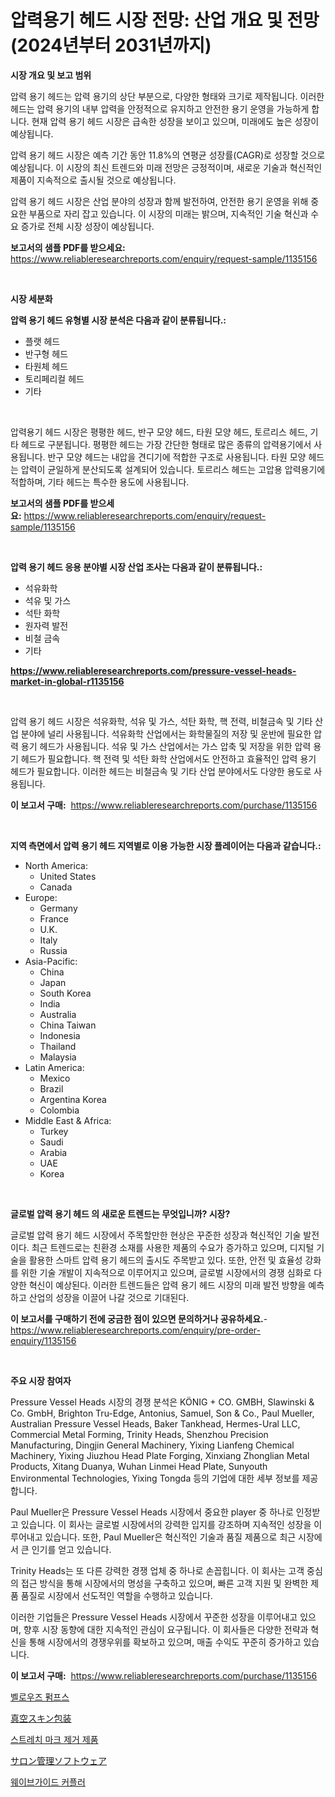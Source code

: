 <p><h1>압력용기 헤드 시장 전망: 산업 개요 및 전망 (2024년부터 2031년까지)</h1></p><p><strong>시장 개요 및 보고 범위</strong></p>
<p><p>압력 용기 헤드는 압력 용기의 상단 부분으로, 다양한 형태와 크기로 제작됩니다. 이러한 헤드는 압력 용기의 내부 압력을 안정적으로 유지하고 안전한 용기 운영을 가능하게 합니다. 현재 압력 용기 헤드 시장은 급속한 성장을 보이고 있으며, 미래에도 높은 성장이 예상됩니다. </p><p>압력 용기 헤드 시장은 예측 기간 동안 11.8%의 연평균 성장률(CAGR)로 성장할 것으로 예상됩니다. 이 시장의 최신 트렌드와 미래 전망은 긍정적이며, 새로운 기술과 혁신적인 제품이 지속적으로 출시될 것으로 예상됩니다. </p><p>압력 용기 헤드 시장은 산업 분야의 성장과 함께 발전하여, 안전한 용기 운영을 위해 중요한 부품으로 자리 잡고 있습니다. 이 시장의 미래는 밝으며, 지속적인 기술 혁신과 수요 증가로 전체 시장 성장이 예상됩니다.</p></p>
<p><strong>보고서의 샘플 PDF를 받으세요:</strong> <a href="https://www.reliableresearchreports.com/enquiry/request-sample/1135156">https://www.reliableresearchreports.com/enquiry/request-sample/1135156</a></p>
<p>&nbsp;</p>
<p><strong>시장 세분화</strong></p>
<p><strong>압력 용기 헤드 유형별 시장 분석은 다음과 같이 분류됩니다.:</strong></p>
<p><ul><li>플랫 헤드</li><li>반구형 헤드</li><li>타원체 헤드</li><li>토리페리컬 헤드</li><li>기타</li></ul></p>
<p>&nbsp;</p>
<p><p>압력용기 헤드 시장은 평평한 헤드, 반구 모양 헤드, 타원 모양 헤드, 토르리스 헤드, 기타 헤드로 구분됩니다. 평평한 헤드는 가장 간단한 형태로 많은 종류의 압력용기에서 사용됩니다. 반구 모양 헤드는 내압을 견디기에 적합한 구조로 사용됩니다. 타원 모양 헤드는 압력이 균일하게 분산되도록 설계되어 있습니다. 토르리스 헤드는 고압용 압력용기에 적합하며, 기타 헤드는 특수한 용도에 사용됩니다.</p></p>
<p><strong>보고서의 샘플 PDF를 받으세요:</strong>&nbsp;<a href="https://www.reliableresearchreports.com/enquiry/request-sample/1135156">https://www.reliableresearchreports.com/enquiry/request-sample/1135156</a></p>
<p>&nbsp;</p>
<p><strong> 압력 용기 헤드 응용 분야별 시장 산업 조사는 다음과 같이 분류됩니다.:</strong></p>
<p><ul><li>석유화학</li><li>석유 및 가스</li><li>석탄 화학</li><li>원자력 발전</li><li>비철 금속</li><li>기타</li></ul></p>
<p><strong><a href="https://www.reliableresearchreports.com/pressure-vessel-heads-market-in-global-r1135156">https://www.reliableresearchreports.com/pressure-vessel-heads-market-in-global-r1135156</a></strong></p>
<p>&nbsp;</p>
<p><p>압력 용기 헤드 시장은 석유화학, 석유 및 가스, 석탄 화학, 핵 전력, 비철금속 및 기타 산업 분야에 널리 사용됩니다. 석유화학 산업에서는 화학물질의 저장 및 운반에 필요한 압력 용기 헤드가 사용됩니다. 석유 및 가스 산업에서는 가스 압축 및 저장을 위한 압력 용기 헤드가 필요합니다. 핵 전력 및 석탄 화학 산업에서도 안전하고 효율적인 압력 용기 헤드가 필요합니다. 이러한 헤드는 비철금속 및 기타 산업 분야에서도 다양한 용도로 사용됩니다.</p></p>
<p><strong>이 보고서 구매:</strong>&nbsp; <a href="https://www.reliableresearchreports.com/purchase/1135156">https://www.reliableresearchreports.com/purchase/1135156</a></p>
<p>&nbsp;</p>
<p><strong>지역 측면에서 압력 용기 헤드 지역별로 이용 가능한 시장 플레이어는 다음과 같습니다.:</strong></p>
<p><ul>
    <li>
        North America:
        <ul>
            <li>United States</li>
            <li>Canada</li>
        </ul>
    </li>
    <li>
        Europe:
        <ul>
            <li>Germany</li>
            <li>France</li>
            <li>U.K.</li>
            <li>Italy</li>
            <li>Russia</li>
        </ul>
    </li>
    <li>
        Asia-Pacific:
        <ul>
            <li>China</li>
            <li>Japan</li>
            <li>South Korea</li>
            <li>India</li>
            <li>Australia</li>
            <li>China Taiwan</li>
            <li>Indonesia</li>
            <li>Thailand</li>
            <li>Malaysia</li>
        </ul>
    </li>
    <li>
        Latin America:
        <ul>
            <li>Mexico</li>
            <li>Brazil</li>
            <li>Argentina Korea</li>
            <li>Colombia</li>
        </ul>
    </li>
    <li>
        Middle East & Africa:
        <ul>
            <li>Turkey</li>
            <li>Saudi</li>
            <li>Arabia</li>
            <li>UAE</li>
            <li>Korea</li>
        </ul>
    </li>
    </ul></p>
<p>&nbsp;</p>
<p><strong>글로벌 압력 용기 헤드 의 새로운 트렌드는 무엇입니까? 시장?</strong></p>
<p><p>글로벌 압력 용기 헤드 시장에서 주목할만한 현상은 꾸준한 성장과 혁신적인 기술 발전이다. 최근 트렌드로는 친환경 소재를 사용한 제품의 수요가 증가하고 있으며, 디지털 기술을 활용한 스마트 압력 용기 헤드의 출시도 주목받고 있다. 또한, 안전 및 효율성 강화를 위한 기술 개발이 지속적으로 이루어지고 있으며, 글로벌 시장에서의 경쟁 심화로 다양한 혁신이 예상된다. 이러한 트렌드들은 압력 용기 헤드 시장의 미래 발전 방향을 예측하고 산업의 성장을 이끌어 나갈 것으로 기대된다.</p></p>
<p><strong>이 보고서를 구매하기 전에 궁금한 점이 있으면 문의하거나 공유하세요.</strong>- <a href="https://www.reliableresearchreports.com/enquiry/pre-order-enquiry/1135156">https://www.reliableresearchreports.com/enquiry/pre-order-enquiry/1135156</a></p>
<p>&nbsp;</p>
<p><strong>주요 시장 참여자</strong></p>
<p><p>Pressure Vessel Heads 시장의 경쟁 분석은 KÖNIG + CO. GMBH, Slawinski & Co. GmbH, Brighton Tru-Edge, Antonius, Samuel, Son & Co., Paul Mueller, Australian Pressure Vessel Heads, Baker Tankhead, Hermes-Ural LLC, Commercial Metal Forming, Trinity Heads, Shenzhou Precision Manufacturing, Dingjin General Machinery, Yixing Lianfeng Chemical Machinery, Yixing Jiuzhou Head Plate Forging, Xinxiang Zhonglian Metal Products, Xitang Duanya, Wuhan Linmei Head Plate, Sunyouth Environmental Technologies, Yixing Tongda 등의 기업에 대한 세부 정보를 제공합니다.</p><p>Paul Mueller은 Pressure Vessel Heads 시장에서 중요한 player 중 하나로 인정받고 있습니다. 이 회사는 글로벌 시장에서의 강력한 입지를 강조하며 지속적인 성장을 이루어내고 있습니다. 또한, Paul Mueller은 혁신적인 기술과 품질 제품으로 최근 시장에서 큰 인기를 얻고 있습니다.</p><p>Trinity Heads는 또 다른 강력한 경쟁 업체 중 하나로 손꼽힙니다. 이 회사는 고객 중심의 접근 방식을 통해 시장에서의 명성을 구축하고 있으며, 빠른 고객 지원 및 완벽한 제품 품질로 시장에서 선도적인 역할을 수행하고 있습니다.</p><p>이러한 기업들은 Pressure Vessel Heads 시장에서 꾸준한 성장을 이루어내고 있으며, 향후 시장 동향에 대한 지속적인 관심이 요구됩니다. 이 회사들은 다양한 전략과 혁신을 통해 시장에서의 경쟁우위를 확보하고 있으며, 매출 수익도 꾸준히 증가하고 있습니다.</p></p>
<p><strong>이 보고서 구매:</strong>&nbsp;&nbsp;<a href="https://www.reliableresearchreports.com/purchase/1135156">https://www.reliableresearchreports.com/purchase/1135156</a></p>
<p><p><a href="https://github.com/xvz497517413/Market-Research-Report-List-1/blob/main/755570126588.md">벨로우즈 펌프스</a></p><p><a href="https://github.com/EmoryYundt1935/Market-Research-Report-List-1/blob/main/872491628939.md">真空スキン包装</a></p><p><a href="https://github.com/vskv4779xr1/Market-Research-Report-List-1/blob/main/667512226589.md">스트레치 마크 제거 제품</a></p><p><a href="https://medium.com/@christiandickens2005/%E3%82%B5%E3%83%AD%E3%83%B3%E7%AE%A1%E7%90%86%E3%82%BD%E3%83%95%E3%83%88%E3%82%A6%E3%82%A7%E3%82%A2%E5%B8%82%E5%A0%B4%E8%A6%8F%E6%A8%A1-%E5%B8%82%E5%A0%B4%E3%81%AE%E8%A6%8B%E9%80%9A%E3%81%97%E3%81%A8%E5%B8%82%E5%A0%B4%E4%BA%88%E6%B8%AC-2024%E5%B9%B4%E3%81%8B%E3%82%892031%E5%B9%B4-e7c5053f465c">サロン管理ソフトウェア</a></p><p><a href="https://medium.com/@axintepreda1/%ED%8C%8C%ED%98%95-%EC%95%88%EB%82%B4-%EC%BD%94%ED%94%8C%EB%9F%AC-%EC%8B%9C%EC%9E%A5-%EC%8B%9C%EC%9E%A5-%EC%A0%90%EC%9C%A0%EC%9C%A8-%EC%8B%9C%EC%9E%A5-%EB%8F%99%ED%96%A5-%EB%B0%8F-%EB%AF%B8%EB%9E%98-%EC%84%B1%EC%9E%A5-%ED%83%90%EC%83%89-e4738f7be0cf">웨이브가이드 커플러</a></p></p>